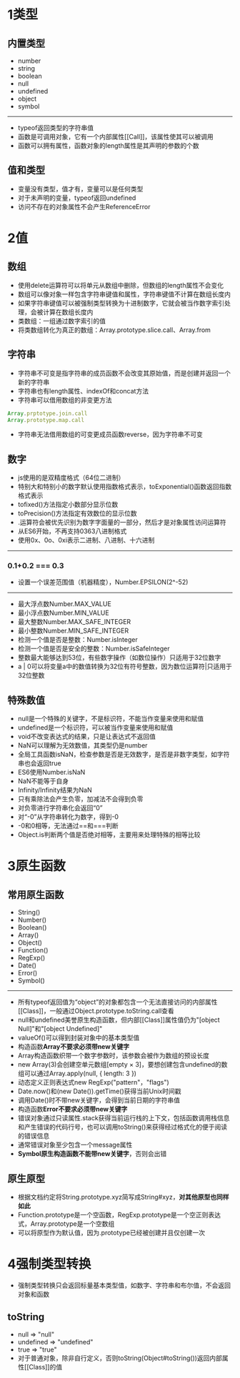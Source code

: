 # 1类型

## 内置类型

- number
- string
- boolean
- null
- undefined
- object
- symbol

***

- typeof返回类型的字符串值
- 函数是可调用对象，它有一个内部属性[[Call]]，该属性使其可以被调用
- 函数可以拥有属性，函数对象的length属性是其声明的参数的个数

## 值和类型

- 变量没有类型，值才有，变量可以是任何类型
- 对于未声明的变量，typeof返回undefined
- 访问不存在的对象属性不会产生ReferenceError

# 2值

## 数组

- 使用delete运算符可以将单元从数组中删除，但数组的length属性不会变化
- 数组可以像对象一样包含字符串键值和属性，字符串键值不计算在数组长度内
- 如果字符串键值可以被强制类型转换为十进制数字，它就会被当作数字索引处理，会被计算在数组长度内
- 类数组：一组通过数字索引的值
- 将类数组转化为真正的数组：Array.prototype.slice.call、Array.from

## 字符串

- 字符串不可变是指字符串的成员函数不会改变其原始值，而是创建并返回一个新的字符串
- 字符串也有length属性、indexOf和concat方法
- 字符串可以借用数组的非变更方法

```js
Array.prptotype.join.call
Array.prototype.map.call
```

- 字符串无法借用数组的可变更成员函数reverse，因为字符串不可变

## 数字

- js使用的是双精度格式（64位二进制）
- 特别大和特别小的数字默认使用指数格式表示，toExponential()函数返回指数格式表示
- tofixed()方法指定小数部分显示位数
- toPrecision()方法指定有效数位的显示位数
- .运算符会被优先识别为数字字面量的一部分，然后才是对象属性访问运算符
- 从ES6开始，不再支持0363八进制格式
- 使用0x、0o、0xi表示二进制、八进制、十六进制

***

### 0.1+0.2 === 0.3

- 设置一个误差范围值（机器精度），Number.EPSILON(2^-52)

***

- 最大浮点数Number.MAX_VALUE
- 最小浮点数Number.MIN_VALUE
- 最大整数Number.MAX_SAFE_INTEGER
- 最小整数Number.MIN_SAFE_INTEGER
- 检测一个值是否是整数：Number.isInteger
- 检测一个值是否是安全的整数：Number.isSafeInteger
- 整数最大能够达到53位，有些数字操作（如数位操作）只适用于32位数字
- a | 0可以将变量a中的数值转换为32位有符号整数，因为数位运算符|只适用于32位整数

## 特殊数值

- null是一个特殊的关键字，不是标识符，不能当作变量来使用和赋值
- undefined是一个标识符，可以被当作变量来使用和赋值
- void不改变表达式的结果，只是让表达式不返回值
- NaN可以理解为无效数值，其类型仍是number
- 全局工具函数isNaN，检查参数是否是无效数字，是否是非数字类型，如字符串也会返回true
- ES6使用Number.isNaN
- NaN不能等于自身
- Infinity/Infinity结果为NaN
- 只有乘除法会产生负零，加减法不会得到负零
- 对负零进行字符串化会返回“0”
- 对“-0”从字符串转化为数字，得到-0
- -0和0相等，无法通过==和===判断
- Object.is判断两个值是否绝对相等，主要用来处理特殊的相等比较

# 3原生函数

## 常用原生函数

- String()
- Number()
- Boolean()
- Array()
- Object()
- Function()
- RegExp()
- Date()
- Error()
- Symbol()

***

- 所有typeof返回值为“object”的对象都包含一个无法直接访问的内部属性[[Class]]，一般通过Object.prototype.toString.call查看
- null和undefined美誉原生构造函数，但内部[[Class]]属性值仍为"[object Null]"和"[object Undefined]"
- valueOf()可以得到封装对象中的基本类型值
- 构造函数**Array不要求必须带new关键字**
- Array构造函数织带一个数字参数时，该参数会被作为数组的预设长度
- new Array(3)会创建空单元数组[empty × 3]，要想创建包含undefined的数组可以通过Array.apply(null, { length: 3 })
- 动态定义正则表达式new RegExp("pattern"，"flags")
- Date.now()和(new Date()).getTime()获得当前Unix时间戳
- 调用Date()时不带new关键字，会得到当前日期的字符串值
- 构造函数**Error不要求必须带new关键字**
- 错误对象通过只读属性.stack获得当前运行栈的上下文，包括函数调用栈信息和产生错误的代码行号，也可以调用toString()来获得经过格式化的便于阅读的错误信息
- 通常错误对象至少包含一个message属性
- **Symbol原生构造函数不能带new关键字**，否则会出错

## 原生原型

- 根据文档约定将String.prototype.xyz简写成String#xyz，**对其他原型也同样如此**
- Function.prototype是一个空函数，RegExp.prototype是一个空正则表达式，Array.prototype是一个空数组
- 可以将原型作为默认值，因为.prototype已经被创建并且仅创建一次

# 4强制类型转换

- 强制类型转换只会返回标量基本类型值，如数字、字符串和布尔值，不会返回对象和函数

## toString

- null => "null"
- undefined => "undefined"
- true => "true"
- 对于普通对象，除非自行定义，否则toString(Object#toString())返回内部属性[[Class]]的值                                                                                                                                                                                                                                                                                                                                                                                                                                                                                                                                                                                     
